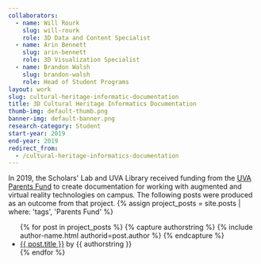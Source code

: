 ```yaml
---
collaborators: 
  - name: Will Rourk
    slug: will-rourk
    role: 3D Data and Content Specialist
  - name: Arin Bennett
    slug: arin-bennett
    role: 3D Visualization Specialist
  - name: Brandon Walsh
    slug: brandon-walsh
    role: Head of Student Programs
layout: work
slug: cultural-heritage-informatic-documentation
title: 3D Cultural Heritage Informatics Documentation
thumb-img: default-thumb.png
banner-img: default-banner.png
research-category: Student
start-year: 2019
end-year: 2019
redirect_from:
  - /cultural-heritage-informatics-documentation
---
```


In 2019, the Scholars' Lab and UVA Library received funding from the <a href="https://uvaparents.virginia.edu/parents-fund/projects-funded/">UVA Parents Fund</a> to create documentation for working with augmented and virtual reality technologies on campus. The following posts were produced as an outcome from that project.
{% assign project_posts = site.posts | where: 'tags', 'Parents Fund' %}
<ul>
{% for post in project_posts %}
{% capture authorstring %}
{% include author-name.html authorid=post.author %}
{% endcapture %}
<li><a href="{{ site.baseurl }}{{ post.url }}">{{ post.title }}</a> by {{ authorstring }}</li>
{% endfor %}
</ul>